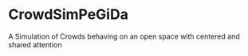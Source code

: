 # CrowdSimPeGiDa
A Simulation of Crowds behaving on an open space with centered and shared attention

